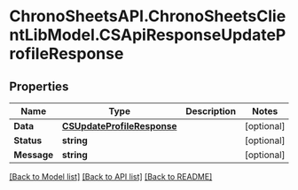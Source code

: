 # ChronoSheetsAPI.ChronoSheetsClientLibModel.CSApiResponseUpdateProfileResponse
## Properties

Name | Type | Description | Notes
------------ | ------------- | ------------- | -------------
**Data** | [**CSUpdateProfileResponse**](CSUpdateProfileResponse.md) |  | [optional] 
**Status** | **string** |  | [optional] 
**Message** | **string** |  | [optional] 

[[Back to Model list]](../README.md#documentation-for-models) [[Back to API list]](../README.md#documentation-for-api-endpoints) [[Back to README]](../README.md)

